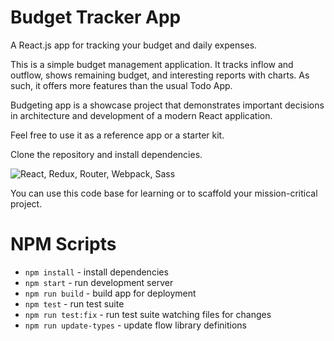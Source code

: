 # Budget Tracker App

A React.js app for tracking your budget and daily expenses.

This is a simple budget management application. It tracks inflow and outflow, shows remaining budget, and interesting reports with charts. As such, it offers more features than the usual Todo App.

Budgeting app is a showcase project that demonstrates important decisions in architecture and development of a modern React application.

Feel free to use it as a reference app or a starter kit.

Clone the repository and install dependencies.

![React, Redux, Router, Webpack, Sass](https://cloud.githubusercontent.com/assets/733074/25338311/193a1a40-28ff-11e7-8f22-9a5d9dac7b84.png)

 You can use this code base for learning or to scaffold your mission-critical project.


# NPM Scripts

- `npm install` - install dependencies
- `npm start` - run development server
- `npm run build` - build app for deployment
- `npm test` - run test suite
- `npm run test:fix` - run test suite watching files for changes
- `npm run update-types` - update flow library definitions
